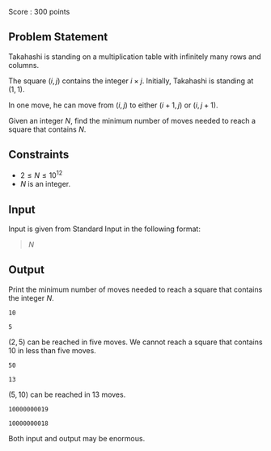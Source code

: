 Score : $300$ points

## Problem Statement

Takahashi is standing on a multiplication table with infinitely many rows and columns.

The square $(i,j)$ contains the integer $i \times j$. Initially, Takahashi is standing at $(1,1)$.

In one move, he can move from $(i,j)$ to either $(i+1,j)$ or $(i,j+1)$.

Given an integer $N$, find the minimum number of moves needed to reach a square that contains $N$.

## Constraints

- $2 \leq N \leq 10^{12}$
- $N$ is an integer.

## Input

Input is given from Standard Input in the following format:

> $N$

## Output

Print the minimum number of moves needed to reach a square that contains the integer $N$.

```input1
10
```

```output1
5
```

$(2,5)$ can be reached in five moves. We cannot reach a square that contains $10$ in less than five moves.

```input2
50
```

```output2
13
```

$(5, 10)$ can be reached in $13$ moves.

```input3
10000000019
```

```output3
10000000018
```

Both input and output may be enormous.